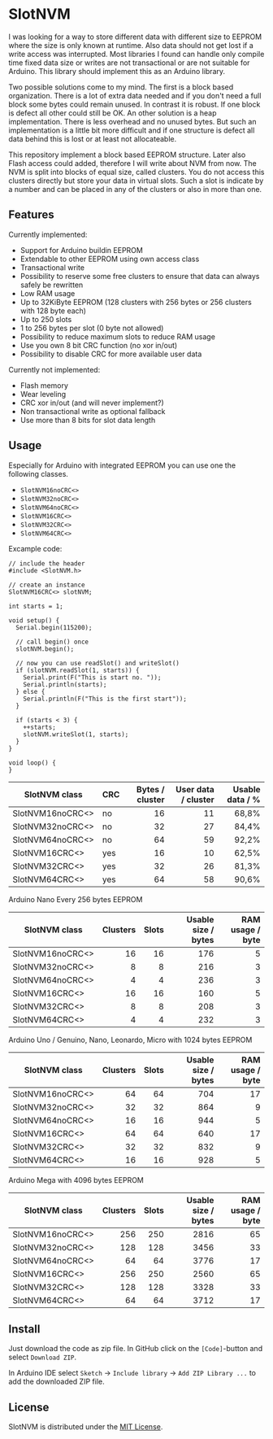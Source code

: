 # SlotNVM

I was looking for a way to store different data with different size to EEPROM where the size is only known at runtime.
Also data should not get lost if a write access was interrupted.
Most libraries I found can handle only compile time fixed data size or writes are not transactional or are not suitable for Arduino.
This library should implement this as an Arduino library.

Two possible solutions come to my mind.
The first is a block based organization. There is a lot of extra data needed and if you don't need a full block
some bytes could remain unused. In contrast it is robust. If one block is defect all other could still be OK.
An other solution is a heap implementation. There is less overhead and no unused bytes. But such an implementation is a little bit more difficult
and if one structure is defect all data behind this is lost or at least not allocateable.

This repository implement a block based EEPROM structure. Later also Flash access could added, therefore I will write about NVM from now.
The NVM is split into blocks of equal size, called clusters. You do not access this clusters directly but store your data in virtual slots.
Such a slot is indicate by a number and can be placed in any of the clusters or also in more than one.

## Features

Currently implemented:

* Support for Arduino buildin EEPROM
* Extendable to other EEPROM using own access class
* Transactional write
* Possibility to reserve some free clusters to ensure that data can always safely be rewritten
* Low RAM usage
* Up to 32KiByte EEPROM (128 clusters with 256 bytes or 256 clusters with 128 byte each)
* Up to 250 slots
* 1 to 256 bytes per slot (0 byte not allowed)
* Possibility to reduce maximum slots to reduce RAM usage
* Use you own 8 bit CRC function (no xor in/out)
* Possibility to disable CRC for more available user data

Currently not implemented:

* Flash memory
* Wear leveling
* CRC xor in/out (and will never implement?)
* Non transactional write as optional fallback
* Use more than 8 bits for slot data length

## Usage

Especially for Arduino with integrated EEPROM you can use one the following classes.

* `SlotNVM16noCRC<>`
* `SlotNVM32noCRC<>`
* `SlotNVM64noCRC<>`
* `SlotNVM16CRC<>`
* `SlotNVM32CRC<>`
* `SlotNVM64CRC<>`

Excample code:

    // include the header
    #include <SlotNVM.h>
    
    // create an instance
    SlotNVM16CRC<> slotNVM;
    
    int starts = 1;
    
    void setup() {
      Serial.begin(115200);
      
      // call begin() once
      slotNVM.begin();

      // now you can use readSlot() and writeSlot()
      if (slotNVM.readSlot(1, starts)) {
        Serial.print(F("This is start no. "));
        Serial.println(starts);
      } else {
        Serial.println(F("This is the first start"));
      }

      if (starts < 3) {
        ++starts;
        slotNVM.writeSlot(1, starts);
      }
    }
    
    void loop() {
    }


| SlotNVM class    | CRC | Bytes / cluster | User data / cluster | Usable data / % |
| ---------------- | --- | ---------------:| -------------------:| ---------------:|
| SlotNVM16noCRC<> | no  |              16 |                  11 |           68,8% |
| SlotNVM32noCRC<> | no  |              32 |                  27 |           84,4% |
| SlotNVM64noCRC<> | no  |              64 |                  59 |           92,2% |
| SlotNVM16CRC<>   | yes |              16 |                  10 |           62,5% |
| SlotNVM32CRC<>   | yes |              32 |                  26 |           81,3% |
| SlotNVM64CRC<>   | yes |              64 |                  58 |           90,6% |

Arduino Nano Every 256 bytes EEPROM

| SlotNVM class    | Clusters | Slots | Usable size / bytes | RAM usage / byte |
| ---------------- | --------:| -----:| -------------------:| ----------------:|
| SlotNVM16noCRC<> |       16 |    16 |                 176 |                5 |
| SlotNVM32noCRC<> |        8 |     8 |                 216 |                3 |
| SlotNVM64noCRC<> |        4 |     4 |                 236 |                3 |
| SlotNVM16CRC<>   |       16 |    16 |                 160 |                5 |
| SlotNVM32CRC<>   |        8 |     8 |                 208 |                3 |
| SlotNVM64CRC<>   |        4 |     4 |                 232 |                3 |

Arduino Uno / Genuino, Nano, Leonardo, Micro with 1024 bytes EEPROM

| SlotNVM class    | Clusters | Slots | Usable size / bytes | RAM usage / byte |
| ---------------- | --------:| -----:| -------------------:| ----------------:|
| SlotNVM16noCRC<> |       64 |    64 |                 704 |               17 |
| SlotNVM32noCRC<> |       32 |    32 |                 864 |                9 |
| SlotNVM64noCRC<> |       16 |    16 |                 944 |                5 |
| SlotNVM16CRC<>   |       64 |    64 |                 640 |               17 |
| SlotNVM32CRC<>   |       32 |    32 |                 832 |                9 |
| SlotNVM64CRC<>   |       16 |    16 |                 928 |                5 |

Arduino Mega with 4096 bytes EEPROM

| SlotNVM class    | Clusters | Slots | Usable size / bytes | RAM usage / byte |
| ---------------- | --------:| -----:| -------------------:| ----------------:|
| SlotNVM16noCRC<> |      256 |   250 |                2816 |               65 |
| SlotNVM32noCRC<> |      128 |   128 |                3456 |               33 |
| SlotNVM64noCRC<> |       64 |    64 |                3776 |               17 |
| SlotNVM16CRC<>   |      256 |   250 |                2560 |               65 |
| SlotNVM32CRC<>   |      128 |   128 |                3328 |               33 |
| SlotNVM64CRC<>   |       64 |    64 |                3712 |               17 |

## Install

Just download the code as zip file. In GitHub click on the `[Code]`-button and select `Download ZIP`.

In Arduino IDE select `Sketch` -> `Include library` -> `Add ZIP Library ...` to add the downloaded ZIP file.

## License

SlotNVM is distributed under the [MIT License](LICENSE).
